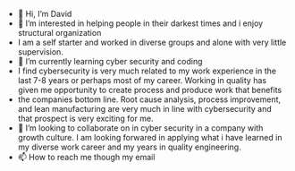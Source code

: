 - 👋 Hi, I’m David
- 👀 I’m interested in helping people in their darkest times and i enjoy structural organization
- I am a self starter and worked in diverse groups and alone with very little supervision.  
- 🌱 I’m currently learning cyber security and coding
- I find cybersecurity is very much related to my work experience in the last 7-8 years or perhaps most of my career.  Working in quality has given me opportunity to create process and produce work that benefits
- the companies bottom line.  Root cause analysis, process improvement, and lean manufacturing are very much in line with cybersecurity and that prospect is very exciting for me. 
- 💞️ I’m looking to collaborate on in cyber security in a company with growth culture.  I am looking forwared in applying what i have learned in my diverse work career and my years in quality engineering.
- 📫 How to reach me though my email

<!---
jdlsocal48/jdlsocal48 is a ✨ special ✨ repository because its `README.md` (this file) appears on your GitHub profile.
You can click the Preview link to take a look at your changes.
--->
